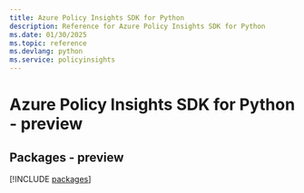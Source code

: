 ```yaml
---
title: Azure Policy Insights SDK for Python
description: Reference for Azure Policy Insights SDK for Python
ms.date: 01/30/2025
ms.topic: reference
ms.devlang: python
ms.service: policyinsights
---
```

# Azure Policy Insights SDK for Python - preview
## Packages - preview
[!INCLUDE [packages](policy-insights-index.md)]